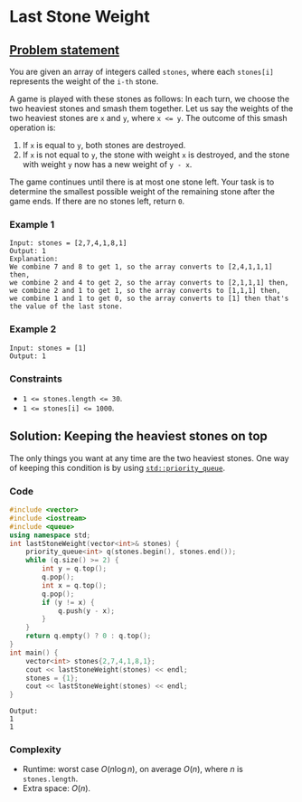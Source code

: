 # Last Stone Weight

## [Problem statement](https://leetcode.com/problems/last-stone-weight/)

You are given an array of integers called `stones`, where each `stones[i]` represents the weight of the `i-th` stone.

A game is played with these stones as follows: In each turn, we choose the two heaviest stones and smash them together. Let us say the weights of the two heaviest stones are `x` and `y`, where `x <= y`. The outcome of this smash operation is:

1. If `x` is equal to `y`, both stones are destroyed.
2. If `x` is not equal to `y`, the stone with weight `x` is destroyed, and the stone with weight `y` now has a new weight of `y - x`.

The game continues until there is at most one stone left. Your task is to determine the smallest possible weight of the remaining stone after the game ends. If there are no stones left, return `0`.

### Example 1

```text
Input: stones = [2,7,4,1,8,1]
Output: 1
Explanation: 
We combine 7 and 8 to get 1, so the array converts to [2,4,1,1,1] then,
we combine 2 and 4 to get 2, so the array converts to [2,1,1,1] then,
we combine 2 and 1 to get 1, so the array converts to [1,1,1] then,
we combine 1 and 1 to get 0, so the array converts to [1] then that's the value of the last stone.
```

### Example 2

```text
Input: stones = [1]
Output: 1
```

### Constraints

* `1 <= stones.length <= 30`.
* `1 <= stones[i] <= 1000`.
    

## Solution: Keeping the heaviest stones on top

The only things you want at any time are the two heaviest stones. One way of keeping this condition is by using [`std::priority_queue`](https://en.cppreference.com/w/cpp/container/priority_queue).

### Code

```cpp
#include <vector>
#include <iostream>
#include <queue>
using namespace std;
int lastStoneWeight(vector<int>& stones) {
    priority_queue<int> q(stones.begin(), stones.end());
    while (q.size() >= 2) {
        int y = q.top();
        q.pop();
        int x = q.top();
        q.pop();
        if (y != x) {
            q.push(y - x);
        }
    }
    return q.empty() ? 0 : q.top();    
}
int main() {
    vector<int> stones{2,7,4,1,8,1};
    cout << lastStoneWeight(stones) << endl;
    stones = {1};
    cout << lastStoneWeight(stones) << endl;
}
```

```text
Output:
1
1
```

### Complexity

* Runtime: worst case $O(n\log n)$, on average $O(n)$, where $n$ is `stones.length`.   
* Extra space: $O(n)$.
    
    
    